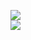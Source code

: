 [![](https://img.shields.io/badge/Made%20With-Github%20Spray-lightgrey.svg?style=for-the-badge&logo=github)](https://github.com/Annihil/github-spray#6480)  
[![](https://i.imgur.com/2DrTn0Z.gif)](https://github.com/Annihil/github-spray)